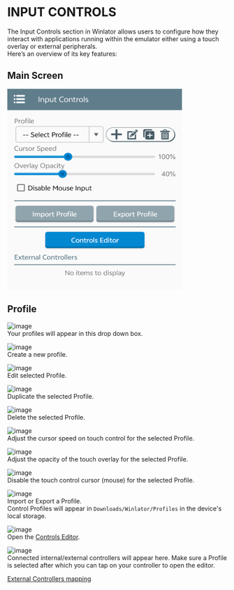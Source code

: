 # INPUT CONTROLS

The Input Controls section in Winlator allows users to configure how they interact with applications running within the emulator either using a touch overlay or external peripherals.  
Here’s an overview of its key features:

## Main Screen

<img src="/docs/images/controls/controls_main.png" width="400" height="460" alt="Main Screen" />

## Profile

![image](https://github.com/user-attachments/assets/6378ff65-52e1-44e4-ad06-cc2da37dfa33)   
Your profiles will appear in this drop down box.  


![image](https://github.com/user-attachments/assets/7f7a6ac8-b370-48e8-b19b-4d9268ef678f)  
Create a new profile.

![image](https://github.com/user-attachments/assets/deb1385b-ead7-470f-b620-75cd392687bf)  
Edit selected Profile.


![image](https://github.com/user-attachments/assets/dc4ef296-74b1-44b4-a5be-7e8888d75e7b)  
Duplicate the selected Profile.

![image](https://github.com/user-attachments/assets/5daa9c9a-f831-4708-b4c6-d2399ef2deda)  
Delete the selected Profile.

![image](https://github.com/user-attachments/assets/c95d2ab8-4912-4d17-ad53-6605f33239c2)  
Adjust the cursor speed on touch control for the selected Profile.

![image](https://github.com/user-attachments/assets/ff4e3b7c-1a7c-47e5-9a73-bacdb9b5f208)  
Adjust the opacity of the touch overlay for the selected Profile.

![image](https://github.com/user-attachments/assets/2fbdbc43-2497-4d69-b107-b80405b4c530)  
Disable the touch control cursor (mouse) for the selected Profile.

![image](https://github.com/user-attachments/assets/e16f63fd-409c-4504-b9ac-9949e0c242e7)  
Import or Export a Profile.  
Control Profiles will appear in `Downloads/Winlator/Profiles` in the device's local storage.

![image](https://github.com/user-attachments/assets/d41efb5d-af03-4b05-a1af-d2cfe00a94e7)  
Open the [Controls Editor](/docs/controls_editor.md).  

![image](https://github.com/user-attachments/assets/d8644479-924a-4b33-b78c-155b3578288c)  
Connected internal/external controllers will appear here. Make sure a Profile is selected after which you can tap on your controller to open the editor.

[External Controllers mapping](/docs/external_controllers_editor.md)

